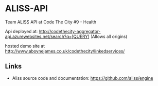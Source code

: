# ALISS-API
Team ALISS API at Code The City #9 - Health

Api deployed at:
http://codethecity-aggregator-api.azurewebsites.net/search?q=[QUERY]
(Allows all origins)

hosted demo site at http://www.aboynejames.co.uk/codethecity/linkedservices/

## Links
- Aliss source code and documentation: https://github.com/aliss/engine